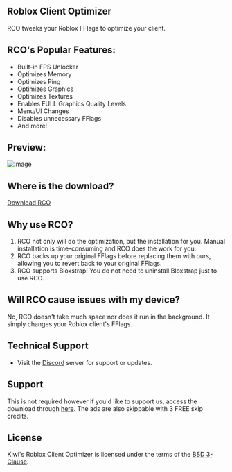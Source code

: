 ## Roblox Client Optimizer
  RCO tweaks your Roblox FFlags to optimize your client.

## RCO's Popular Features:
- Built-in FPS Unlocker
- Optimizes Memory
- Optimizes Ping
- Optimizes Graphics
- Optimizes Textures
- Enables FULL Graphics Quality Levels
- Menu/UI Changes
- Disables unnecessary FFlags
- And more!

## Preview:
![image](https://imagedelivery.net/a5r9Tc1KZUombyb_AZ4nqA/d21915d4-9a3f-45e5-2a3b-50bb1d683a00/hd)

## Where is the download?
  [Download RCO](https://github.com/o5u3/Roblox-Client-Optimizer/releases/tag/RCO)

## Why use RCO?
  1. RCO not only will do the optimization, but the installation for you. Manual installation is time-consuming and RCO does the work for you.
  2. RCO backs up your original FFlags before replacing them with ours, allowing you to revert back to your original FFlags.
  3. RCO supports Bloxstrap! You do not need to uninstall Bloxstrap just to use RCO.

## Will RCO cause issues with my device?
  No, RCO doesn't take much space nor does it run in the background. It simply changes your Roblox client's FFlags.

## Technical Support
- Visit the [Discord](https://discord.gg/CZUfHYHtZr) server for support or updates.

## Support
  This is not required however if you'd like to support us, access the download through [here](https://link-target.net/77867/rco-download). The ads are also skippable with 3 FREE skip credits.


## License
Kiwi's Roblox Client Optimizer is licensed under the terms of the [BSD 3-Clause](LICENSE.md).
